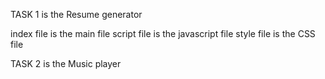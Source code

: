 TASK 1 is the Resume generator

index file is the main file
script file is the javascript file
style file is the CSS file

TASK 2 is the Music player
